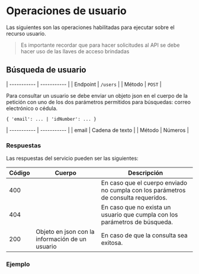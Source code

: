 # Operaciones de usuario

Las siguientes son las operaciones habilitadas para ejecutar sobre el recurso usuario.

> Es importante recordar que para hacer solicitudes al API se debe hacer uso de las llaves de acceso brindadas

## Búsqueda de usuario

| ----------- | ----------- |
| Endpoint    | `/users`    |
| Método      | `POST`      |

Para consultar un usuario se debe enviar un objeto json en el cuerpo de la petición con uno de los dos parámetros permitidos para búsquedas: correo electrónico o cédula.
````
{ 'email': ... | 'idNumber': ... }
````
| ----------- | ----------- |
| email       | Cadena de texto |
| Método      | Números         |

### Respuestas

Las respuestas del servicio pueden ser las siguientes:

| Código      | Cuerpo      | Descripción |
| ----------- | ----------- | ----------- |
| 400         |             | En caso que el cuerpo enviado no cumpla con los parámetros de consulta requeridos. |
| 404         |             | En caso que no exista un usuario que cumpla con los parámetros de búsqueda. |
| 200         | Objeto en json con la información de un usuario | En caso de que la consulta sea exitosa. |


### Ejemplo
